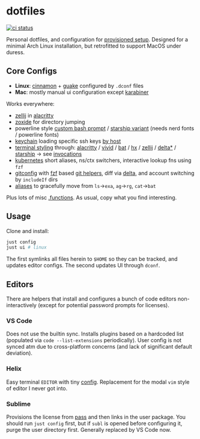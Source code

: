 # dotfiles

[![ci status](https://github.com/clux/dotfiles/actions/workflows/lint.yml/badge.svg)](https://github.com/clux/dotfiles/actions/workflows/lint.yml)

Personal dotfiles, and configuration for [provisioned setup](https://github.com/clux/provision).
Designed for a minimal Arch Linux installation, but retrofitted to support MacOS under duress.

## Core Configs

- **Linux**: [cinnamon](https://wiki.archlinux.org/index.php/cinnamon) + [guake](https://wiki.archlinux.org/index.php/Guake) configured by `.dconf` files
- **Mac**: mostly manual ui configuration except [karabiner](https://karabiner-elements.pqrs.org/docs/)

Works everywhere:

- [zellij](https://zellij.dev/) in [alacritty](https://github.com/alacritty/alacritty/)
- [zoxide](https://github.com/ajeetdsouza/zoxide) for directory jumping
- powerline style [custom bash prompt](https://github.com/clux/dotfiles/blob/master/.prompt) / [starship variant](https://github.com/clux/dotfiles/blob/master/.config/starship.toml) (needs nerd fonts / powerline fonts)
- [keychain](https://wiki.archlinux.org/index.php/SSH_keys#Keychain) loading specific ssh keys [by host](https://github.com/clux/dotfiles/blob/658ffb136167730ba272b03fd57c2be4a0bd2cc9/.bash_profile#L10-L16)
- [terminal styling](https://hachyderm.io/@clux/109815971667731738) through: [alacritty](https://github.com/alacritty/alacritty-theme#color-schemes) / [vivid](https://github.com/sharkdp/vivid/tree/master/themes) / [bat](https://github.com/sharkdp/bat/tree/master/assets/themes) / [hx](https://github.com/helix-editor/helix/tree/master/runtime/themes) / [zellij](https://github.com/zellij-org/zellij/tree/main/example/themes) / [delta](https://dandavison.github.io/delta/supported-languages-and-themes.html#supported-languages-and-themes)[*](https://dandavison.github.io/delta/custom-themes.html?highlight=theme#custom-themes) / [starship](https://starship.rs/advanced-config/#style-strings) -> see [invocations](https://github.com/clux/dotfiles/search?q=theme+-sublime+-Seti+-gtk+-Markdown+-rust_message_theme)
- [kubernetes](https://github.com/clux/dotfiles/blob/master/.k8s-helpers) short aliases, ns/ctx switchers, interactive lookup fns using `fzf`
- [gitconfig](https://github.com/clux/dotfiles/blob/master/.gitconfig) with [fzf](https://github.com/junegunn/fzf) based [git helpers](https://github.com/clux/dotfiles/blob/master/.git-helpers), diff via [delta](https://github.com/dandavison/delta), and account switching by `includeIf` dirs
- [aliases](https://github.com/clux/dotfiles/blob/master/.aliases) to gracefully move from `ls`->`exa`, `ag`->`rg`, `cat`->`bat`

Plus lots of misc [.functions](https://github.com/clux/dotfiles/blob/master/.functions). As usual, copy what you find interesting.

## Usage
Clone and install:

```sh
just config
just ui # linux
```

The first symlinks all files herein to `$HOME` so they can be tracked, and updates editor configs. The second updates UI through `dconf`.

## Editors
There are helpers that install and configures a bunch of code editors non-interactively (except for potential password prompts for licenses).

### VS Code
Does not use the builtin sync.
Installs plugins based on a hardcoded list (populated via `code --list-extensions` periodically).
User config is not synced atm due to cross-platform concerns (and lack of significant default deviation).

### Helix
Easy terminal `EDITOR` with tiny [config](https://github.com/clux/dotfiles/blob/master/.config/helix/config.toml). Replacement for the modal `vim` style of editor I never got into.

### Sublime
Provisions the license from [pass](https://www.passwordstore.org/) and then links in the user package. You should run `just config` first, but if `subl` is opened before configuring it, purge the user directory first.
Generally replaced by VS Code now.
